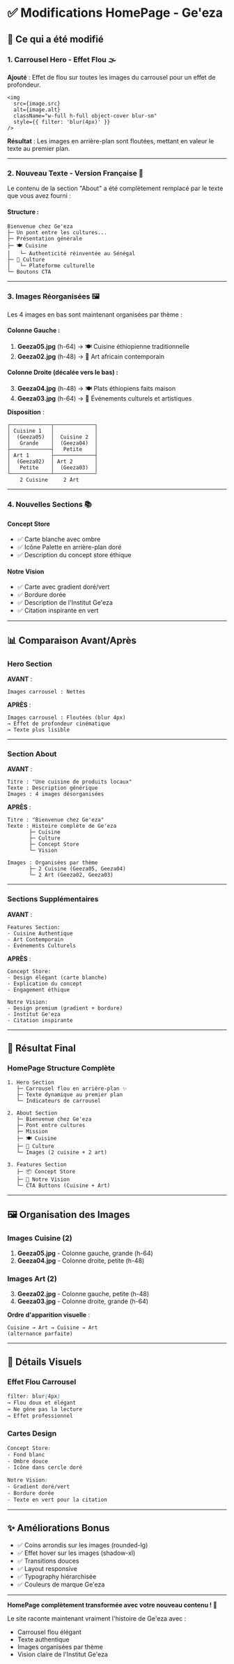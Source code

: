 # ✅ Modifications HomePage - Ge'eza

## 🎨 Ce qui a été modifié

### 1. **Carrousel Hero - Effet Flou** 🌫️

**Ajouté** : Effet de flou sur toutes les images du carrousel pour un effet de profondeur.

```tsx
<img
  src={image.src}
  alt={image.alt}
  className="w-full h-full object-cover blur-sm"
  style={{ filter: 'blur(4px)' }}
/>
```

**Résultat** : Les images en arrière-plan sont floutées, mettant en valeur le texte au premier plan.

---

### 2. **Nouveau Texte - Version Française** 📝

Le contenu de la section "About" a été complètement remplacé par le texte que vous avez fourni :

#### Structure :
```
Bienvenue chez Ge'eza
├─ Un pont entre les cultures...
├─ Présentation générale
├─ 🍽️ Cuisine
│   └─ Authenticité réinventée au Sénégal
├─ 🎨 Culture  
│   └─ Plateforme culturelle
└─ Boutons CTA
```

---

### 3. **Images Réorganisées** 🖼️

Les 4 images en bas sont maintenant organisées par thème :

#### Colonne Gauche :
1. **Geeza05.jpg** (h-64) → 🍽️ Cuisine éthiopienne traditionnelle
2. **Geeza02.jpg** (h-48) → 🎨 Art africain contemporain

#### Colonne Droite (décalée vers le bas) :
3. **Geeza04.jpg** (h-48) → 🍽️ Plats éthiopiens faits maison
4. **Geeza03.jpg** (h-64) → 🎨 Événements culturels et artistiques

**Disposition** :
```
┌─────────────┬─────────────┐
│ Cuisine 1   │             │
│  (Geeza05)  │  Cuisine 2  │
│   Grande    │  (Geeza04)  │
├─────────────┤   Petite    │
│ Art 1       ├─────────────┤
│  (Geeza02)  │ Art 2       │
│   Petite    │  (Geeza03)  │
└─────────────┴─────────────┘
    2 Cuisine     2 Art
```

---

### 4. **Nouvelles Sections** 📚

#### Concept Store
- ✅ Carte blanche avec ombre
- ✅ Icône Palette en arrière-plan doré
- ✅ Description du concept store éthique

#### Notre Vision
- ✅ Carte avec gradient doré/vert
- ✅ Bordure dorée
- ✅ Description de l'Institut Ge'eza
- ✅ Citation inspirante en vert

---

## 📊 Comparaison Avant/Après

### Hero Section

**AVANT** :
```
Images carrousel : Nettes
```

**APRÈS** :
```
Images carrousel : Floutées (blur 4px)
→ Effet de profondeur cinématique
→ Texte plus lisible
```

---

### Section About

**AVANT** :
```
Titre : "Une cuisine de produits locaux"
Texte : Description générique
Images : 4 images désorganisées
```

**APRÈS** :
```
Titre : "Bienvenue chez Ge'eza"
Texte : Histoire complète de Ge'eza
       ├─ Cuisine
       ├─ Culture
       ├─ Concept Store
       └─ Vision

Images : Organisées par thème
       ├─ 2 Cuisine (Geeza05, Geeza04)
       └─ 2 Art (Geeza02, Geeza03)
```

---

### Sections Supplémentaires

**AVANT** :
```
Features Section:
- Cuisine Authentique
- Art Contemporain
- Événements Culturels
```

**APRÈS** :
```
Concept Store:
- Design élégant (carte blanche)
- Explication du concept
- Engagement éthique

Notre Vision:
- Design premium (gradient + bordure)
- Institut Ge'eza
- Citation inspirante
```

---

## 🎯 Résultat Final

### HomePage Structure Complète

```
1. Hero Section
   ├─ Carrousel flou en arrière-plan ✨
   ├─ Texte dynamique au premier plan
   └─ Indicateurs de carrousel

2. About Section
   ├─ Bienvenue chez Ge'eza
   ├─ Pont entre cultures
   ├─ Mission
   ├─ 🍽️ Cuisine
   ├─ 🎨 Culture
   └─ Images (2 cuisine + 2 art)

3. Features Section
   ├─ 📦 Concept Store
   ├─ 🎯 Notre Vision
   └─ CTA Buttons (Cuisine + Art)
```

---

## 🖼️ Organisation des Images

### Images Cuisine (2)
1. **Geeza05.jpg** - Colonne gauche, grande (h-64)
2. **Geeza04.jpg** - Colonne droite, petite (h-48)

### Images Art (2)
3. **Geeza02.jpg** - Colonne gauche, petite (h-48)
4. **Geeza03.jpg** - Colonne droite, grande (h-64)

**Ordre d'apparition visuelle** :
```
Cuisine → Art → Cuisine → Art
(alternance parfaite)
```

---

## 🎨 Détails Visuels

### Effet Flou Carrousel
```css
filter: blur(4px)
→ Flou doux et élégant
→ Ne gêne pas la lecture
→ Effet professionnel
```

### Cartes Design
```css
Concept Store:
- Fond blanc
- Ombre douce
- Icône dans cercle doré

Notre Vision:
- Gradient doré/vert
- Bordure dorée
- Texte en vert pour la citation
```

---

## ✨ Améliorations Bonus

- ✅ Coins arrondis sur les images (rounded-lg)
- ✅ Effet hover sur les images (shadow-xl)
- ✅ Transitions douces
- ✅ Layout responsive
- ✅ Typography hiérarchisée
- ✅ Couleurs de marque Ge'eza

---

**HomePage complètement transformée avec votre nouveau contenu ! 🎉**

Le site raconte maintenant vraiment l'histoire de Ge'eza avec :
- Carrousel flou élégant
- Texte authentique
- Images organisées par thème
- Vision claire de l'Institut Ge'eza




